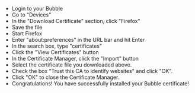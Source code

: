   * Login to your Bubble
  * Go to "Devices"
  * In the "Download Certificate" section, click "Firefox"
  * Save the file
  * Start Firefox
  * Enter "about:preferences" in the URL bar and hit Enter
  * In the search box, type "certificates"
  * Click the "View Certificates" button
  * In the Certificate Manager, click the "Import" button
  * Select the certificate file you downloaded above.
  * Check the box "Trust this CA to identify websites" and click "OK".
  * Click "OK" to close the Certificate Manager.
  * Congratulations! You have successfully installed your Bubble certificate!
